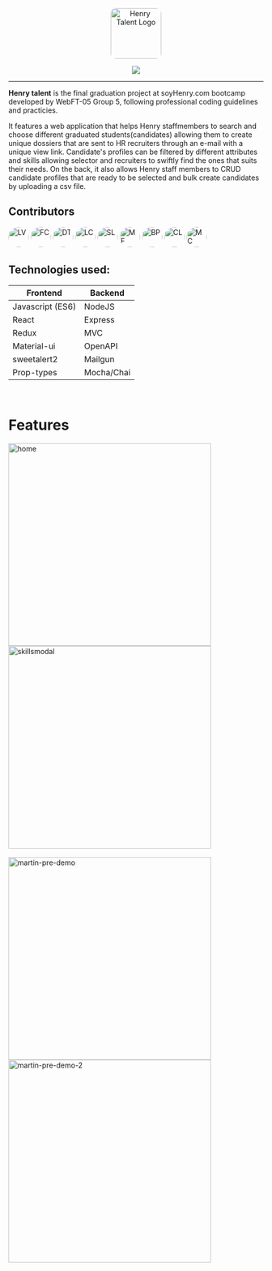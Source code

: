 <p align="center">
<a href="http://www.soyhenry.com"><img height="100" src="https://i.ibb.co/0BBdnqK/imagen-2020-12-02-102054.png" alt="Henry Talent Logo" align="center" style="border-radius:10px"></a>
</p>

<p align="center">
  <img src="https://visitor-badge.glitch.me/badge?page_id=lukasver.HenryTalent" align="center">
</p>


---

**Henry talent** is the final graduation project at soyHenry.com bootcamp developed by  WebFT-05 Group 5, following professional coding guidelines and practicies.

It features a web application that helps Henry staffmembers to search and choose different graduated students(candidates) allowing them to create unique dossiers that are sent to HR recruiters through an e-mail with a unique view link.
Candidate's profiles can be filtered by different attributes and skills allowing selector and recruiters to swiftly find the ones that suits their needs.
On the back, it also allows Henry staff members to CRUD candidate profiles that are ready to be selected and bulk create candidates by uploading a csv file.

## Contributors

[<img height="40" src="https://avatars0.githubusercontent.com/u/63676303?s=64&v=4" alt="LV"
style="border-radius:50%">][lucas]
[<img height="40" src="https://avatars3.githubusercontent.com/u/68471168?s=64&v=4" alt="FC"
style="border-radius:50%">][fede]
[<img height="40" src="https://avatars0.githubusercontent.com/u/15040221?s=64&v=4" alt="DT"
style="border-radius:50%">][diego]
[<img height="40" src="https://avatars1.githubusercontent.com/u/61234645?s=64&v=4" alt="LC"
style="border-radius:50%">][leo]
[<img height="40" src="https://avatars1.githubusercontent.com/u/32738757?s=64&v=4" alt="SL"
style="border-radius:50%">][seba]
[<img height="40" src="https://avatars1.githubusercontent.com/u/66705822?s=64&v=4" alt="MF"
style="border-radius:50%">][mati]
[<img height="40" src="https://avatars1.githubusercontent.com/u/66718960?s=64&v=4" alt="BP"
style="border-radius:50%">][bryan]
[<img height="40" src="https://avatars2.githubusercontent.com/u/66442589?s=64&v=4" alt="CL"
style="border-radius:50%">][cristian]
[<img height="40" src="https://avatars3.githubusercontent.com/u/14017665?s=64&v=4" alt="MC"
style="border-radius:50%">][martin]


## Technologies used:


|    Frontend 	  |  Backend 	  |
|---        	    |---      	  |
|Javascript (ES6) |  NodeJS  	  |
|React          	|  Express 	  |
|Redux          	|  MVC     	  |
|Material-ui      |  OpenAPI 	  |
|sweetalert2      |  Mailgun 	  |
|Prop-types       |  Mocha/Chai	|

<br/>

# Features

<a href="https://ibb.co/j4HqtFf"><img width="400" src="https://i.ibb.co/nkR4pSm/home.jpg" alt="home" border="0" /></a>
<a href="https://ibb.co/m5C7r6t"><img width="400" src="https://i.ibb.co/Zz6CRWK/skillsmodal.jpg" alt="skillsmodal" border="0" /></a>
<br>
<br>
<a href="https://ibb.co/80VbDGB"><img width="400" src="https://i.ibb.co/rmJ3Gqt/martin-pre-demo.png" alt="martin-pre-demo" border="0" /></a>
<a href="https://ibb.co/r4d7v1Q"><img width="400" src="https://i.ibb.co/vZXwDKc/martin-pre-demo-2.png" alt="martin-pre-demo-2" border="0" /></a>

[henry]: "soyhenry.com"
[lucas]: "https://github.com/lukasver"
[fede]: "https://github.com/FedericoCalderon"
[diego]: "https://github.com/diegotolaba09"
[leo]: "https://github.com/Kuinoso"
[seba]: "https://github.com/SebaLevin"
[mati]: "https://github.com/MatiasFunes94"
[bryan]: "https://github.com/BryanCPineda"
[cristian]: "https://github.com/cristianluca19"
[martin]: "https://github.com/MartinCura"
